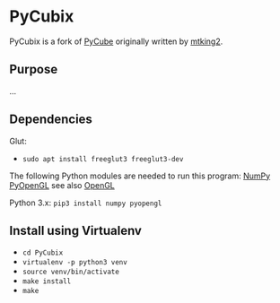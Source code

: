 # PyCubix

PyCubix is a fork of [PyCube](https://github.com/mtking2/PyCube) originally written by [mtking2](https://github.com/mtking2).

## Purpose
...

## Dependencies

Glut:
- `sudo apt install freeglut3 freeglut3-dev`

The following Python modules are needed to run this program:
[NumPy](http://www.numpy.org/)
[PyOpenGL](pyopengl.sourceforge.net/) see also [OpenGL](https://www.opengl.org/)

Python 3.x:
`pip3 install numpy pyopengl`

## Install using Virtualenv

- `cd PyCubix`
- `virtualenv -p python3 venv`
- `source venv/bin/activate`
- `make install`
- `make`
